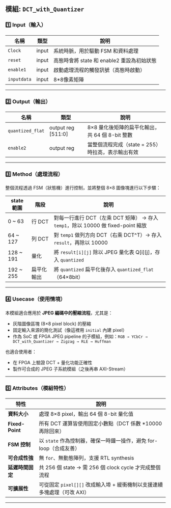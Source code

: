 模組: `DCT_with_Quantizer` 
---

### 1️⃣ Input（輸入）

| 名稱        | 類型    | 說明                            |
| --------- | ----- | ----------------------------- |
| `Clock`   | input | 系統時脈，用於驅動 FSM 和資料處理           |
| `reset`   | input | 高態時會將 state 和 enable2 重設為初始狀態 |
| `enable1` | input | 啟動處理流程的觸發訊號（高態時啟動）            |
|`inputdata`| input |8*8像素矩陣|


---

### 2️⃣ Output（輸出）

| 名稱               | 類型                  | 說明                              |
| ---------------- | ------------------- | ------------------------------- |
| `quantized_flat` | output reg \[511:0] | 8×8 量化後矩陣的扁平化輸出，共 64 個 8-bit 整數 |
| `enable2`        | output reg          | 當整個流程完成（state = 255）時拉高，表示輸出有效  |

---

### 3️⃣ Method（處理流程）

整個流程透過 FSM（狀態機）進行控制，並將整個 8×8 圖像塊進行以下步驟：

| state 範圍   | 階段    | 說明                                                           |
| ---------- | ----- | ------------------------------------------------------------ |
| 0 \~ 63    | 行 DCT | 對每一行進行 DCT（左乘 DCT 矩陣） → 存入 `temp1`，除以 10000 做 fixed-point 縮放 |
| 64 \~ 127  | 列 DCT | 對 `temp1` 做列方向 DCT（右乘 DCT^T）→ 存入 `result`，再除以 10000          |
| 128 \~ 191 | 量化    | 將 `result[i][j]` 除以 JPEG 量化表 Q\[i]\[j]，存入 `quantized`        |
| 192 \~ 255 | 扁平化輸出 | 將 `quantized` 扁平化後存入 `quantized_flat`（64×8bit）               |

---

### 4️⃣ Usecase（使用情境）

本模組適合應用於 **JPEG 編碼中的壓縮流程**，尤其是：

* 灰階圖像區塊 (8×8 pixel block) 的壓縮
* 固定輸入來源的簡化測試（像這裡用 `initial` 內建 pixel）
* 作為 SoC 或 FPGA JPEG pipeline 的子模組，例如：`RGB → YCbCr → DCT_with_Quantizer → Zigzag → RLE → Huffman`

也適合使用者：

* 在 FPGA 上驗證 DCT + 量化功能正確性
* 製作可合成的 JPEG 子系統模組（之後再串 AXI-Stream）

---

### 5️⃣ Attributes（模組特性）

| 特性              | 說明                                             |
| --------------- | ---------------------------------------------- |
| **資料大小**        | 處理 8×8 pixel，輸出 64 個 8-bit 量化值                 |
| **Fixed-Point** | 所有 DCT 運算皆使用固定小數點（DCT 係數 \*10000 再除回來）         |
| **FSM 控制**      | 以 `state` 作為控制器，確保一時鐘一操作，避免 for-loop（合成友善）     |
| **可合成性強**       | 無 `for`、無動態陣列，支援 RTL synthesis                 |
| **延遲時間固定**      | 共 256 個 state → 需 256 個 clock cycle 才完成整個流程    |
| **可擴展性**        | 可從固定 `pixel[][]` 改成輸入埠 + 緩衝機制以支援連續多塊處理（可改 AXI） |

---

